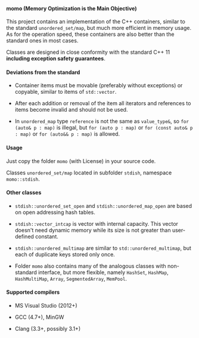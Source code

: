 #### momo (Memory Optimization is the Main Objective)

This project contains an implementation of the C++ containers, similar to the standard `unordered_set/map`, but much more efficient in memory usage.
As for the operation speed, these containers are also better than the standard ones in most cases.

Classes are designed in close conformity with the standard C++ 11 **including exception safety guarantees**.

#### Deviations from the standard

- Container items must be movable (preferably without exceptions) or copyable, similar to items of `std::vector`.

- After each addition or removal of the item all iterators and references to items become invalid and should
not be used.

- In `unordered_map` type `reference` is not the same as `value_type&`, so `for (auto& p : map)`
is illegal, but `for (auto p : map)` or `for (const auto& p : map)` or `for (auto&& p : map)` is allowed.

#### Usage

Just copy the folder `momo` (with License) in your source code.

Classes `unordered_set/map` located in subfolder `stdish`, namespace `momo::stdish`.

#### Other classes

- `stdish::unordered_set_open` and `stdish::unordered_map_open` are based on open addressing hash tables.

- `stdish::vector_intcap` is vector with internal capacity. This vector doesn't need dynamic memory while its size is not greater than user-defined constant.

- `stdish::unordered_multimap` are similar to `std::unordered_multimap`, but each of duplicate keys stored only once.

- Folder `momo` also contains many of the analogous classes with non-standard interface, but more flexible, namely `HashSet`, `HashMap`, `HashMultiMap`, `Array`, `SegmentedArray`, `MemPool`.

#### Supported compilers

- MS Visual Studio (2012+)

- GCC (4.7+), MinGW

- Clang (3.3+, possibly 3.1+)
